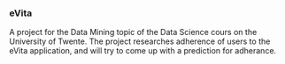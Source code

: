### eVita
A project for the Data Mining topic of the Data Science cours on the University of Twente.
The project researches adherence of users to the eVita application, and will try to come up with a prediction for adherance.
